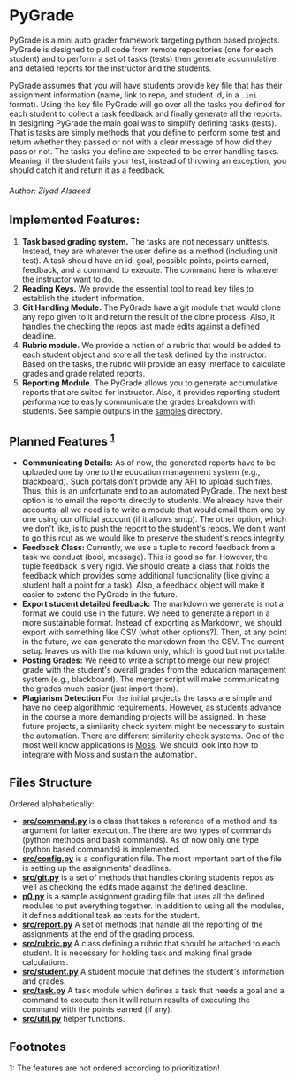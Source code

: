 # PyGrade

PyGrade is a mini auto grader framework targeting python based projects. PyGrade is designed to pull code from remote repositories
(one for each student) and to perform a set of tasks (tests) then generate accumulative and detailed reports for the
instructor and the students. 

PyGrade assumes that you will have students provide key file that has their assignment information
(name, link to repo, and student id, in a `.ini` format). Using the key file PyGrade will go over all the tasks you
defined for each student to collect a task feedback and finally generate all the reports. In designing PyGrade
the main goal was to simplify defining tasks (tests). That is tasks are simply methods that you define 
to perform some test and return whether they passed or not with a clear message of how did they pass or not.
The tasks you define are expected to be error handling tasks. Meaning, if the student fails your test, instead of
throwing an exception, you should catch it and return it as a feedback.

###### Author: Ziyad Alsaeed

## Implemented Features:

1. **Task based grading system.** The tasks are not necessary unittests. Instead, they are 
   whatever the user define as a method (including unit test). A task should have an id, goal,
   possible points, points earned, feedback, and a command to execute. The command here is whatever
   the instructor want to do.
2. **Reading Keys.** We provide the essential tool to read key files to establish the student information.
3. **Git Handling Module.** The PyGrade have a git module that would clone any repo given to it and return the
   result of the clone process. Also, it handles the checking the repos last made edits against a defined deadline.
4. **Rubric module.** We provide a notion of a rubric that would be added to each student object and store all
   the task defined by the instructor. Based on the tasks, the rubric will provide an easy interface to calculate
   grades and grade related reports. 
5. **Reporting Module.** The PyGrade allows you to generate accumulative reports that are suited for instructor. Also, 
   it provides reporting student performance to easily communicate the grades breakdown with students. See sample
   outputs in the [samples](samples) directory. 

## Planned Features <sup>[1](#myfootnote1)</sup>

- **Communicating Details:** As of now, the generated reports have to be uploaded one by one to the education management 
   system (e.g., blackboard). Such portals don't provide any API to upload such files. Thus, this is an unfortunate
   end to an automated PyGrade. The next best option is to email the reports directly to students. We already have
   their accounts; all we need is to write a module that would email them one by one using our official account
   (if it allows smtp). The other option, which we don't like, is to push the report to the student's repos. We don't
   want to go this rout as we would like to preserve the student's repos integrity. 
- **Feedback Class:** Currently, we use a tuple to record feedback from a task we conduct (bool, message). This is good
   so far. However, the tuple feedback is very rigid. We should create a class that holds the feedback which provides
   some additional functionality (like giving a student half a point for a task). Also, a feedback object will make
   it easier to extend the PyGrade in the future. 
- **Export student detailed feedback:** The markdown we generate is not a format we could use in the future. We need to
   generate a report in a more sustainable format. Instead of exporting as Markdown, we should export with something
   like CSV (what other options?). Then, at any point in the future, we can generate the markdown from the CSV. The
   current setup leaves us with the markdown only, which is good but not portable.
- **Posting Grades:** We need to write a script to merge our new project grade with the student's overall grades from
   the education management system (e.g., blackboard). The merger script will make communicating the grades much easier
   (just import them).
- **Plagiarism Detection** For the initial projects the tasks are simple and have no deep algorithmic requirements.
   However, as students advance in the course a more demanding projects will be assigned. In these future projects,
   a similarity check system might be necessary to sustain the automation. There are different similarity check
   systems. One of the most well know applications is [Moss](https://theory.stanford.edu/~aiken/moss/). We should
   look into how to integrate with Moss and sustain the automation. 

## Files Structure

Ordered alphabetically:

- **[src/command.py](src/command.py)** is a class that takes a reference of a method and its argument for latter execution. 
   The there are two types of commands (python methods and bash commands). As of now only one type (python based
   commands) is implemented.
- **[src/config.py](src/config.py)** is a configuration file. The most important part of the file is setting up the assignments'
   deadlines.
- **[src/git.py](src/git.py)** is a set of methods that handles cloning students repos as well as checking the edits made against
   the defined deadline.
- **[p0.py](grading_script_sample.py)** is a sample assignment grading file that uses all the defined modules to put everything together.
   In addition to using all the modules, it defines additional task as tests for the student.
- **[src/report.py](src/report.py)** A set of methods that handle all the reporting of the assignments at the end of the grading
   process.
- **[src/rubric.py](src/rubric.py)** A class defining a rubric that should be attached to each student. It is necessary for
   holding task and making final grade calculations. 
- **[src/student.py](src/student.py)** A student module that defines the student's information and grades. 
- **[src/task.py](src/task.py)** A task module which defines a task that needs a goal and a command to execute then it will return
   results of executing the command with the points earned (if any).
- **[src/util.py](src/util.py)** helper functions. 

## Footnotes
<a name="myfootnote1">1</a>: The features are not ordered according to prioritization!